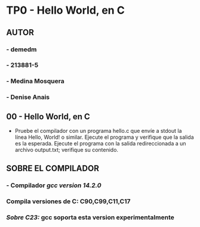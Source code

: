 # TP0 - Hello World, en C
## **AUTOR**
###     - demedm
###     - 213881-5
###     - Medina Mosquera 
###     - Denise Anais 
## **00 - Hello World, en C**
- Pruebe el compilador con un programa hello.c que envíe a stdout
la línea Hello, World! o similar. Ejecute el programa y verifique 
que la salida es la esperada.
Ejecute el programa con la salida redireccionada a un archivo
output.txt; verifique su contenido.

## **SOBRE EL COMPILADOR**
### - Compilador *gcc version 14.2.0*
### Compila versiones de C: C90,C99,C11,C17
###    *Sobre C23:* gcc soporta esta version experimentalmente
